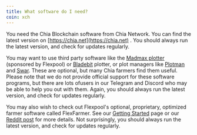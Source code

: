 ```yaml
---
title: What software do I need?
coin: xch
---
```


You need the Chia Blockchain software from Chia Network. You can find the latest version on
[https://chia.net](https://chia.net) . You should always run the latest version, and check for updates regularly.

You may want to use third party software like the [Madmax plotter](https://github.com/madMAx43v3r/chia-plotter) (sponsored by Flexpool) or [Bladebit](https://github.com/harold-b/bladebit) plotter, or plot managers like [Plotman](https://github.com/ericaltendorf/plotman) and [Swar](https://github.com/swar/Swar-Chia-Plot-Manager). These are optional, but many Chia farmers find them useful. Please note that we do not provide official support for these software programs, but there are
lots ofusers in our Telegram and Discord who may be able to help you out with them. Again, you
should always run the latest version, and check for updates regularly.

You may also wish to check out Flexpool's optional, proprietary, optimized farmer software called
FlexFarmer. See our [Getting Started](https://www.flexpool.io/get-started) page or our [Reddit post](https://www.reddit.com/r/Flexpool/comments/p4apo2/flexfarmer_v10_release_nodeless_farming_on/) for more details. Not surprisingly, you
should always run the latest version, and check for updates regularly.
